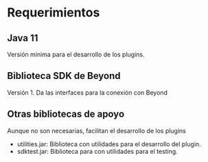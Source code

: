 # Requerimientos

## Java 11

Versión mínima para el desarrollo de los plugins.

## Biblioteca SDK de Beyond

Versión 1. Da las interfaces para la conexión con Beyond

## Otras bibliotecas de apoyo

Aunque no son necesarias, facilitan el desarrollo de los plugins

- utilities.jar: Biblioteca con utilidades para el desarrollo del plugin.
- sdktest.jar: Biblioteca para con utilidades para el testing.